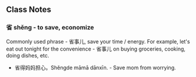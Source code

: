 
## Class Notes

### 省 shěng - to save, economize

Commonly used phrase - 省事儿, save your time / energy. For example, let's eat out tonight for the convenience - 省事儿 on buying groceries, cooking, doing dishes, etc.

- 省得妈妈担心。Shěngde māmā dānxīn. - Save mom from worrying.
